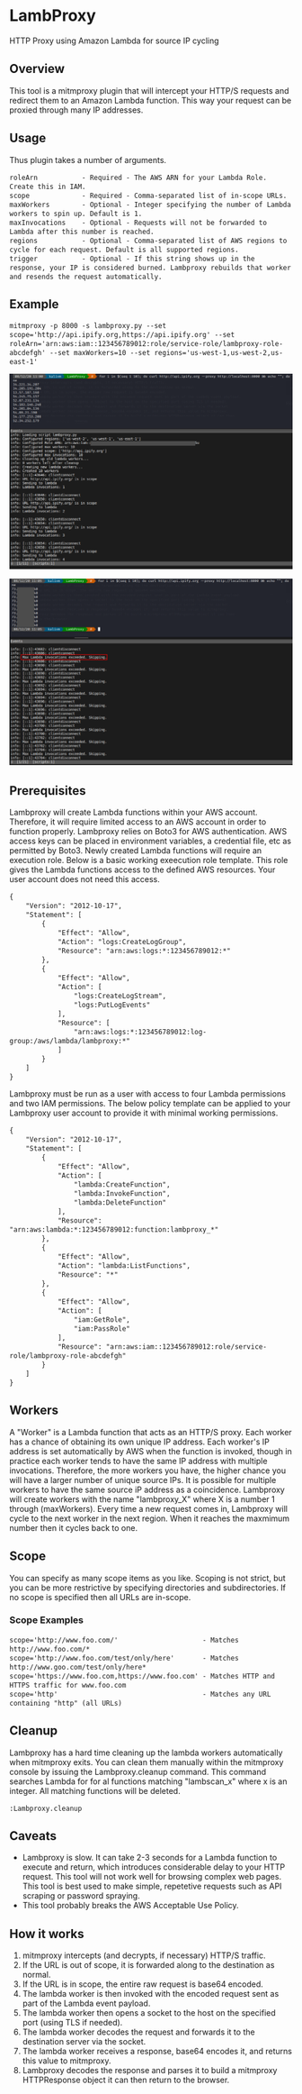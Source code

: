 # LambProxy
HTTP Proxy using Amazon Lambda for source IP cycling

## Overview
This tool is a mitmproxy plugin that will intercept your HTTP/S requests and redirect them to an Amazon Lambda function. This way your request can be proxied through many IP addresses.

## Usage
Thus plugin takes a number of arguments.

    roleArn           - Required - The AWS ARN for your Lambda Role. Create this in IAM.
    scope             - Required - Comma-separated list of in-scope URLs.
    maxWorkers        - Optional - Integer specifying the number of Lambda workers to spin up. Default is 1.
    maxInvocations    - Optional - Requests will not be forwarded to Lambda after this number is reached.
    regions           - Optional - Comma-separated list of AWS regions to cycle for each request. Default is all supported regions.
    trigger           - Optional - If this string shows up in the response, your IP is considered burned. Lambproxy rebuilds that worker and resends the request automatically.

## Example
    mitmproxy -p 8000 -s lambproxy.py --set scope='http://api.ipify.org,https://api.ipify.org' --set roleArn='arn:aws:iam::123456789012:role/service-role/lambproxy-role-abcdefgh' --set maxWorkers=10 --set regions='us-west-1,us-west-2,us-east-1'

![Example 1](/screenshots/Lambproxy1.png?raw=true "Different IP returned from ipify.org with each request")

![Example 2](/screenshots/Lambproxy2.png?raw=true "Invocation limit exceeded")

## Prerequisites
Lambproxy will create Lambda functions within your AWS account. Therefore, it will require limited access to an AWS account in order to function properly. Lambproxy relies on Boto3 for AWS authentication. AWS access keys can be placed in environment variables, a credential file, etc as permitted by Boto3. Newly created Lambda functions will require an execution role. Below is a basic working exeecution role template. This role gives the Lambda functions access to the defined AWS resources. Your user account does not need this access.

    {
        "Version": "2012-10-17",
        "Statement": [
            {
                "Effect": "Allow",
                "Action": "logs:CreateLogGroup",
                "Resource": "arn:aws:logs:*:123456789012:*"
            },
            {
                "Effect": "Allow",
                "Action": [
                    "logs:CreateLogStream",
                    "logs:PutLogEvents"
                ],
                "Resource": [
                    "arn:aws:logs:*:123456789012:log-group:/aws/lambda/lambproxy:*"
                ]
            }
        ]
    }

Lambproxy must be run as a user with access to four Lambda permissions and two IAM permissions. The below policy template can be applied to your Lambproxy user account to provide it with minimal working permissions.

    {
        "Version": "2012-10-17",
        "Statement": [
            {
                "Effect": "Allow",
                "Action": [
                    "lambda:CreateFunction",
                    "lambda:InvokeFunction",
                    "lambda:DeleteFunction"
                ],
                "Resource": "arn:aws:lambda:*:123456789012:function:lambproxy_*"
            },
            {
                "Effect": "Allow",
                "Action": "lambda:ListFunctions",
                "Resource": "*"
            },
            {
                "Effect": "Allow",
                "Action": [
                    "iam:GetRole",
                    "iam:PassRole"
                ],
                "Resource": "arn:aws:iam::123456789012:role/service-role/lambproxy-role-abcdefgh"
            }
        ]
    }

## Workers
A "Worker" is a Lambda function that acts as an HTTP/S proxy. Each worker has a chance of obtaining its own unique IP address. Each worker's IP address is set automatically by AWS when the function is invoked, though in practice each worker tends to have the same IP address with multiple invocations. Therefore, the more workers you have, the higher chance you will have a larger number of unique source IPs. It is possible for multiple workers to have the same source iP address as a coincidence. Lambproxy will create workers with the name "lambproxy_X" where X is a number 1 through (maxWorkers). Every time a new request comes in, Lambproxy will cycle to the next worker in the next region. When it reaches the maxmimum number then it cycles back to one.

## Scope
You can specify as many scope items as you like. Scoping is not strict, but you can be more restrictive by specifying directories and subdirectories. If no scope is specified then all URLs are in-scope.

### Scope Examples
    scope='http://www.foo.com/'                     - Matches http://www.foo.com/*
    scope='http://www.foo.com/test/only/here'       - Matches http://www.goo.com/test/only/here*
    scope='https://www.foo.com,https://www.foo.com' - Matches HTTP and HTTPS traffic for www.foo.com
    scope='http'                                    - Matches any URL containing "http" (all URLs)
    
## Cleanup
Lambproxy has a hard time cleaning up the lambda workers automatically when mitmproxy exits. You can clean them manually within the mitmproxy console by issuing the Lambproxy.cleanup command. This command searches Lambda for for al functions matching "lambscan_x" where x is an integer. All matching functions will be deleted.

    :Lambproxy.cleanup

## Caveats
- Lambproxy is slow. It can take 2-3 seconds for a Lambda function to execute and return, which introduces considerable delay to your HTTP request. This tool will not work well for browsing complex web pages. This tool is best used to make simple, repetetive requests such as API scraping or password spraying.
- This tool probably breaks the AWS Acceptable Use Policy.

## How it works
1. mitmproxy intercepts (and decrypts, if necessary) HTTP/S traffic.
2. If the URL is out of scope, it is forwarded along to the destination as normal.
3. If the URL is in scope, the entire raw request is base64 encoded.
4. The lambda worker is then invoked with the encoded request sent as part of the Lambda event payload.
5. The lambda worker then opens a socket to the host on the specified port (using TLS if needed).
6. The lambda worker decodes the request and forwards it to the destination server via the socket.
7. The lambda worker receives a response, base64 encodes it, and returns this value to mitmproxy.
8. Lambproxy decodes the response and parses it to build a mitmproxy HTTPResponse object it can then return to the browser.
